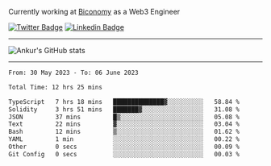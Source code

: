 Currently working at [Biconomy](https://biconomy.io/) as a Web3 Engineer

 [![Twitter Badge](https://img.shields.io/badge/-@ankurdubey521-1ca0f1?style=flat-square&labelColor=1ca0f1&logo=twitter&logoColor=white&link=https://twitter.com/ankurdubey521)](https://twitter.com/ankurdubey521) [![Linkedin Badge](https://img.shields.io/badge/-ankurdubey521-blue?style=flat-square&logo=Linkedin&logoColor=white&link=https://www.linkedin.com/in/ankurdubey521/)](https://www.linkedin.com/in/ankurdubey521/)

<hr/>

![Ankur's GitHub stats](https://github-readme-stats.vercel.app/api?username=ankurdubey521&count_private=true&theme=radical)

<hr/>

<!--START_SECTION:waka-->

```txt
From: 30 May 2023 - To: 06 June 2023

Total Time: 12 hrs 25 mins

TypeScript   7 hrs 18 mins   ██████████████▓░░░░░░░░░░   58.84 %
Solidity     3 hrs 51 mins   ███████▓░░░░░░░░░░░░░░░░░   31.08 %
JSON         37 mins         █▒░░░░░░░░░░░░░░░░░░░░░░░   05.08 %
Text         22 mins         ▓░░░░░░░░░░░░░░░░░░░░░░░░   03.04 %
Bash         12 mins         ▒░░░░░░░░░░░░░░░░░░░░░░░░   01.62 %
YAML         1 min           ░░░░░░░░░░░░░░░░░░░░░░░░░   00.22 %
Other        0 secs          ░░░░░░░░░░░░░░░░░░░░░░░░░   00.09 %
Git Config   0 secs          ░░░░░░░░░░░░░░░░░░░░░░░░░   00.03 %
```

<!--END_SECTION:waka-->
